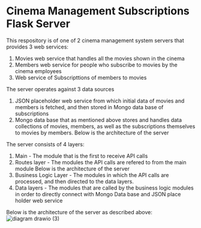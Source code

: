 # Cinema Management Subscriptions Flask Server
This respository is of one of 2 cinema management system servers that provides 3 web services: 
1. Movies web service that handles all the movies shown in the cinema 
2. Members web service for people who subscribe to movies by the cinema employees 
3. Web service of Subscripttions of members to movies

The server operates against 3 data sources
1. JSON placeholder web service from which initial data of movies and members is fetched, and then stored in Mongo data base of subscriptions
2. Mongo data base that as mentioned above stores and handles data collections of movies, members, as well as the subscriptions themselves to movies by members.
Below is the architecture of the server

The server consists of 4 layers:
1. Main - The module that is the first to receive API calls
2. Routes layer - The modules the API calls are refered to from the main module
Below is the architecture of the server
3. Business Logic Layer - The modules in which the API calls are processed, and then directed to the data layers.
4. Data layers - The modules that are called by the business logic modules in order to directly connect with Mongo Data base and JSON place holder web service


Below is the architecture of the server as described above:
![diagram drawio (3)](https://user-images.githubusercontent.com/49225452/198851872-973235d5-9715-481a-ae9f-f7cb0c80dda9.png)


